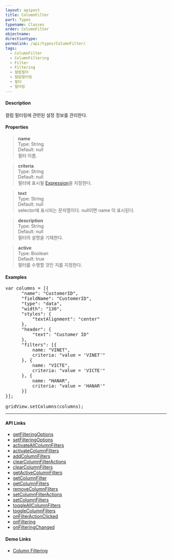 ```yaml
---
layout: apipost
title: ColumnFilter
part: Types
typename: Classes
order: ColumnFilter
objectname: 
directiontype: 
permalink: /api/types/ColumnFilter/
tags: 
  - ColumnFilter
  - ColumnFiltering
  - Filter
  - Filtering
  - 컬럼필터
  - 컬럼필터링
  - 필터
  - 필터링
---
```


#### Description

 컬럼 필터링에 관련된 설정 정보를 관리한다.

#### Properties

> **name**  
> Type: String   
> Default:  null     
> 필터 이름.  

> **criteria**  
> Type: String  
> Default: null    
> 필터에 표시될 [Expression](/api/features/Expression)을 지정한다.  

> **text**  
> Type: String  
> Default: null    
> selector에 표시되는 문자열이다. null이면 name 이 표시된다.  

> **description**  
> Type: String   
> Default:  null     
> 필터의 설명을 기재한다.  

> **active**  
> Type: Boolean   
> Default: true     
> 필터를 수행할 것인 지를 지정한다.  

#### Examples   

<pre class="prettyprint">
var columns = [{
      "name": "CustomerID",
      "fieldName": "CustomerID",
      "type": "data",
      "width": "130",
      "styles": {
          "textAlignment": "center"
      },
      "header": {
          "text": "Customer ID"
      },
      "filters": [{
          name: "VINET",
          criteria: "value = 'VINET'"
      }, {
          name: "VICTE",
          criteria: "value = 'VICTE'"
      }, {
          name: "HANAR",
          criteria: "value = 'HANAR'"
      }]
}];

gridView.setColumns(columns);
</pre>

---

#### API Links

* [getFilteringOptions](/api/GridBase/getFilteringOptions)  
* [setFilteringOptions](/api/GridBase/setFilteringOptions)  
* [activateAllColumnFilters](/api/GridBase/activateAllColumnFilters)  
* [activateColumnFilters](/api/GridBase/activateColumnFilters)  
* [addColumnFilters](/api/GridBase/addColumnFilters)  
* [clearColumnFilterActions](/api/GridBase/clearColumnFilterActions)  
* [clearColumnFilters](/api/GridBase/clearColumnFilters)  
* [getActiveColumnFilters](/api/GridBase/getActiveColumnFilters)  
* [getColumnFilter](/api/GridBase/getColumnFilter)  
* [getColumnFilters](/api/GridBase/getColumnFilters)  
* [removeColumnFilters](/api/GridBase/removeColumnFilters)  
* [setColumnFilterActions](/api/GridBase/setColumnFilterActions)  
* [setColumnFilters](/api/GridBase/setColumnFilters)  
* [toggleAllColumnFilters](/api/GridBase/toggleAllColumnFilters)  
* [toggleColumnFilters](/api/GridBase/toggleColumnFilters)  
* [onFilterActionClicked](/api/GridBase/onFilterActionClicked)  
* [onFiltering](/api/GridBase/onFiltering)  
* [onFilteringChanged](/api/GridBase/onFilteringChanged)  

#### Demo Links 

* [Column Filtering](http://demo.realgrid.com/Columns/ColumnFiltering/)